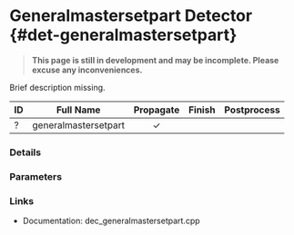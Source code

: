 # Generalmastersetpart Detector {#det-generalmastersetpart}
> **This page is still in development and may be incomplete. Please excuse any inconveniences.**

Brief description missing.

| ID |          Full Name          | Propagate | Finish | Postprocess |
|----|-----------------------------|:---------:|:------:|:-----------:|
| ?  | generalmastersetpart        | ✓ |   |   |


### Details

### Parameters

### Links
 * Documentation: dec_generalmastersetpart.cpp

